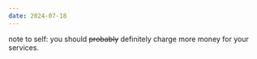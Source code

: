 ```yaml
---
date: 2024-07-18
---
```


note to self: you should ~~probably~~ definitely charge more money for your services.
